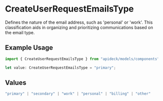 # CreateUserRequestEmailsType

Defines the nature of the email address, such as 'personal' or 'work'. This classification aids in organizing and prioritizing communications based on the email type.

## Example Usage

```typescript
import { CreateUserRequestEmailsType } from "apideck/models/components";

let value: CreateUserRequestEmailsType = "primary";
```

## Values

```typescript
"primary" | "secondary" | "work" | "personal" | "billing" | "other"
```